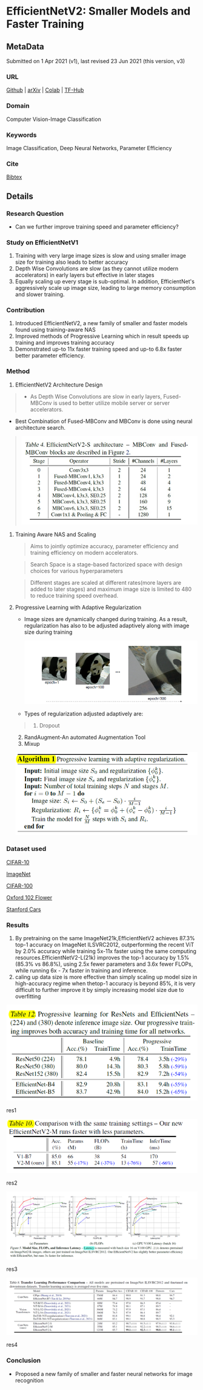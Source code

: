 # EfficientNetV2: Smaller Models and Faster Training

## MetaData

Submitted on 1 Apr 2021 (v1), last revised 23 Jun 2021 (this version, v3)

### URL

[Github](https://github.com/google/automl/tree/master/efficientnetv2) |
[arXiv](https://arxiv.org/abs/2104.00298) | [Colab](https://colab.research.google.com/github/google/automl/blob/master/efficientnetv2/tfhub.ipynb) | [TF-Hub](https://tfhub.dev/google/collections/efficientnet_v2/1)

### Domain

Computer Vision-Image Classification

### Keywords

Image Classification, Deep Neural Networks, Parameter Efficiency

### Cite

[Bibtex](@tan2021efficientnetv2)

## Details

### Research Question

- Can we further improve training speed and parameter efficiency?

### Study on EfficientNetV1

1. Training with very large image sizes is slow and using smaller image size for training also leads to better accuracy
2. Depth Wise Convolutions are slow (as they cannot utilize modern accelerators) in early layers but effective in later stages
3. Equally scaling up every stage is sub-optimal. In addition, EfficientNet's aggressively scale up image size, leading to large memory consumption and slower training.

### Contribution

1. Introduced EfficientNetV2, a new family of smaller and faster models found using training-aware NAS
2. Improved methods of Progressive Learning which in result speeds up training and improves training accuracy
3. Demonstrated up-to 11x faster training speed and up-to 6.8x faster better parameter efficiency.

### Method

1. EfficientNetV2 Architecture Design

> -	As Depth Wise Convolutions are slow in early layers, Fused-MBConv is used to better utilize mobile server or server accelerators.
-	Best Combination of Fused-MBConv and MBConv is done using neural architecture search.
> 
> 
> ![architecture.jpg](EfficientNetV2%20Smaller%20Models%20and%20Faster%20Training%202a48e715836c4960a1993970ece1d55b/architecture.jpg)
> 
1. Training Aware NAS and Scaling
    
    > Aims to jointly optimize accuracy, parameter efficiency and training efficiency on modern accelerators.
    > 
    
    > Search Space is a stage-based factorized space with design choices for various hyperparameters
    > 
    
    > Different stages are scaled at different rates(more layers are added to later stages) and maximum image size is limited to 480 to reduce training speed overhead.
    > 
2. Progressive Learning with Adaptive Regularization
    - Image sizes are dynamically changed during training. As a result, regularization has also to be adjusted adaptively along with image size during training
        
        ![progressive-resize.png](EfficientNetV2%20Smaller%20Models%20and%20Faster%20Training%202a48e715836c4960a1993970ece1d55b/progressive-resize.png)
        
    - Types of regularization adjusted adaptively are:
    
    > 1. Dropout
     2. RandAugment-An automated Augmentation Tool
     3. Mixup
    > 
    
    ![adaptive-reg.png](EfficientNetV2%20Smaller%20Models%20and%20Faster%20Training%202a48e715836c4960a1993970ece1d55b/adaptive-reg.png)
    

### Dataset used

[CIFAR-10](https://paperswithcode.com/dataset/cifar-10)

[ImageNet](https://paperswithcode.com/dataset/imagenet)

[CIFAR-100](https://paperswithcode.com/dataset/cifar-100)

[Oxford 102 Flower](https://paperswithcode.com/dataset/oxford-102-flower)

[Stanford Cars](https://paperswithcode.com/dataset/stanford-cars)

### Results

1. By pretraining on the same ImageNet21k,EfficientNetV2 achieves 87.3% top-1 accuracy on ImageNet ILSVRC2012, outperforming the recent ViT by 2.0% accuracy while training 5x-11x faster using the same computing resources.EfficientNetV2-L(21k) improves the top-1 accuracy by 1.5% (85.3% vs 86.8%), using 2.5x fewer parameters and 3.6x fewer FLOPs, while running 6x - 7x faster in training and inference.
2. caling up data size is more effective than simply scaling up model size in high-accuracy regime when thetop-1 accuracy is beyond 85%, it is very difficult to further improve it by simply increasing model size due to overfitting

![res1](EfficientNetV2%20Smaller%20Models%20and%20Faster%20Training%202a48e715836c4960a1993970ece1d55b/result1.png)

res1

![res2](EfficientNetV2%20Smaller%20Models%20and%20Faster%20Training%202a48e715836c4960a1993970ece1d55b/result2.png)

res2

![res3](EfficientNetV2%20Smaller%20Models%20and%20Faster%20Training%202a48e715836c4960a1993970ece1d55b/result3.png)

res3

![res4](EfficientNetV2%20Smaller%20Models%20and%20Faster%20Training%202a48e715836c4960a1993970ece1d55b/result4.png)

res4

### Conclusion

- Proposed a new family of smaller
and faster neural networks for image recognition